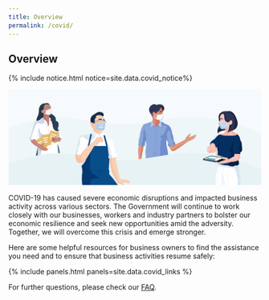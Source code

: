 ```yaml
---
title: Overview
permalink: /covid/
---
```


## Overview

{% include notice.html notice=site.data.covid_notice%}  

![COVID Overview](/images/covid/Covid_Overview.jpg)

COVID-19 has caused severe economic disruptions and impacted business activity across various sectors. The Government will continue to work closely with our businesses, workers and industry partners to bolster our economic resilience and seek new opportunities amid the adversity. Together, we will overcome this crisis and emerge stronger.

Here are some helpful resources for business owners to find the assistance you need and to ensure that business activities resume safely:

{% include panels.html panels=site.data.covid_links %}

For further questions, please check our [FAQ](/covid-19-faqs/).
